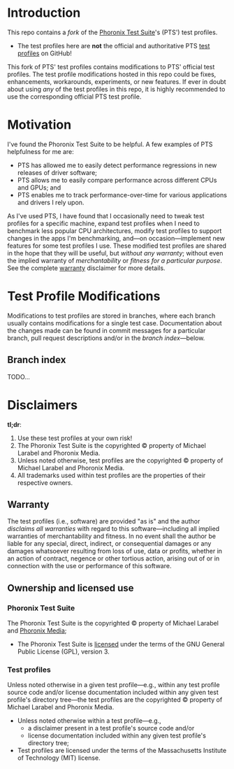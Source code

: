 # Introduction
This repo contains a _fork_ of the [Phoronix Test Suite](https://www.phoronix-test-suite.com/)'s (PTS') test profiles.
- The test profiles here are **not** the official and authoritative PTS [test profiles](https://github.com/phoronix-test-suite/test-profiles) on GitHub!

This fork of PTS' test profiles contains modifications to PTS' official test profiles. The test profile modifications hosted in this repo could be fixes, enhancements, workarounds, experiments, or new features. If ever in doubt about using _any_ of the test profiles in this repo, it is highly recommended to use the corresponding official PTS test profile.

# Motivation
I've found the Phoronix Test Suite to be helpful. A few examples of PTS helpfulness for me are:
- PTS has allowed me to easily detect performance regressions in new releases of driver software;
- PTS allows me to easily compare performance across different CPUs and GPUs; and
- PTS enables me to track performance-over-time for various applications and drivers I rely upon.

As I've used PTS, I have found that I occasionally need to tweak test profiles for a specific machine, expand test profiles when I need to benchmark less popular CPU architectures, modify test profiles to support changes in the apps I'm benchmarking, and—on occasion—implement new features for some test profiles I use. These modified test profiles are shared in the hope that they will be useful, but _without any warranty_; without even the implied warranty of _merchantability_ or _fitness for a particular purpose_. See the complete [warranty](#warranty) disclaimer for more details.

# Test Profile Modifications
Modifications to test profiles are stored in branches, where each branch usually contains modifications for a single test case. Documentation about the changes made can be found in commit messages for a particular branch, pull request descriptions and/or in the _branch index_—below.

## Branch index
TODO…

# Disclaimers
**tl;dr**:
1. Use these test profiles at your own risk!
2. The Phoronix Test Suite is the copyrighted © property of Michael Larabel and Phoronix Media.
3. Unless noted otherwise, test profiles are the copyrighted © property of Michael Larabel and Phoronix Media.
4. All trademarks used within test profiles are the properties of their respective owners.

## Warranty
The test profiles (i.e., software) are provided "as is" and the author _disclaims all warranties_ with regard to this software—including all implied warranties of merchantability and fitness. In no event shall the author be liable for any special, direct, indirect, or consequential damages or any damages whatsoever resulting from loss of use, data or profits, whether in an action of contract, negence or other tortious action, arising out of or in connection with the use or performance of this software.

## Ownership and licensed use
### Phoronix Test Suite
The Phoronix Test Suite is the copyrighted © property of Michael Larabel and [Phoronix Media](http://www.phoronix-media.com/);
- The Phoronix Test Suite is [licensed](https://github.com/phoronix-test-suite/phoronix-test-suite/blob/master/COPYING) under the terms of the GNU General Public License (GPL), version 3.

### Test profiles
Unless noted otherwise in a given test profile—e.g., within any test profile source code and/or license documentation included within any given test profile's directory tree—the test profiles are the copyrighted © property of Michael Larabel and Phoronix Media.
- Unless noted otherwise within a test profile—e.g.,
   - a disclaimer present in a test profile's source code and/or
   - license documentation included within any given test profile's directory tree;
- Test profiles are licensed under the terms of the Massachusetts Institute of Technology (MIT) license.
